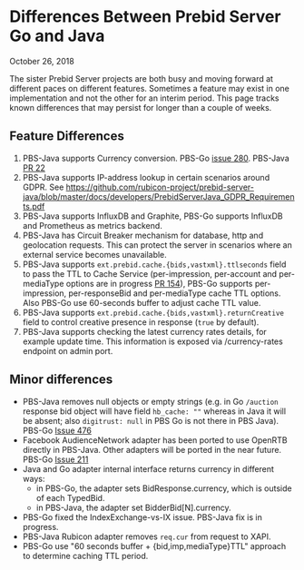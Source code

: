 # Differences Between Prebid Server Go and Java

October 26, 2018

The sister Prebid Server projects are both busy and moving forward at different paces on different features. Sometimes a feature may exist in one implementation
and not the other for an interim period. This page tracks known differences that may persist for longer than a couple of weeks.

## Feature Differences

1) PBS-Java supports Currency conversion. PBS-Go [issue 280](https://github.com/prebid/prebid-server/issues/280). PBS-Java [PR 22](https://github.com/rubicon-project/prebid-server-java/pull/22)
1) PBS-Java supports IP-address lookup in certain scenarios around GDPR. See https://github.com/rubicon-project/prebid-server-java/blob/master/docs/developers/PrebidServerJava_GDPR_Requirements.pdf
1) PBS-Java supports InfluxDB and Graphite, PBS-Go supports InfluxDB and Prometheus as metrics backend.
1) PBS-Java has Circuit Breaker mechanism for database, http and geolocation requests. This can protect the server in scenarios where an external service becomes unavailable.
1) PBS-Java supports `ext.prebid.cache.{bids,vastxml}.ttlseconds` field to pass the TTL to Cache Service 
(per-impression, per-account and per-mediaType options are in progress [PR 154](https://github.com/rubicon-project/prebid-server-java/pull/154)),
 PBS-Go supports per-impression, per-responseBid and per-mediaType cache TTL options. Also PBS-Go use 60-seconds buffer to adjust cache TTL value.
1) PBS-Java supports `ext.prebid.cache.{bids,vastxml}.returnCreative` field to control creative presence in response (`true` by default).
1) PBS-Java supports checking the latest currency rates details, for example update time. This information is exposed via /currency-rates endpoint on admin port.

## Minor differences

- PBS-Java removes null objects or empty strings (e.g. in Go `/auction` response bid object will have field `hb_cache: ""` whereas in Java it will be absent; also `digitrust: null` in PBS Go is not there in PBS Java). PBS-Go [Issue 476](https://github.com/prebid/prebid-server/issues/476)
- Facebook AudienceNetwork adapter has been ported to use OpenRTB directly in PBS-Java. Other adapters will be ported in the near future. PBS-Go [Issue 211](https://github.com/prebid/prebid-server/issues/211)
- Java and Go adapter internal interface returns currency in different ways:
  - in PBS-Go, the adapter sets BidResponse.currency, which is outside of each TypedBid.
  - in PBS-Java, the adapter set BidderBid[N].currency.
- PBS-Go fixed the IndexExchange-vs-IX issue. PBS-Java fix is in progress.
- PBS-Java Rubicon adapter removes `req.cur` from request to XAPI.
- PBS-Go use "60 seconds buffer + {bid,imp,mediaType}TTL" approach to determine caching TTL period.
